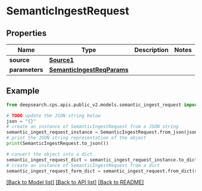 # SemanticIngestRequest


## Properties

Name | Type | Description | Notes
------------ | ------------- | ------------- | -------------
**source** | [**Source1**](Source1.md) |  | 
**parameters** | [**SemanticIngestReqParams**](SemanticIngestReqParams.md) |  | 

## Example

```python
from deepsearch.cps.apis.public_v2.models.semantic_ingest_request import SemanticIngestRequest

# TODO update the JSON string below
json = "{}"
# create an instance of SemanticIngestRequest from a JSON string
semantic_ingest_request_instance = SemanticIngestRequest.from_json(json)
# print the JSON string representation of the object
print(SemanticIngestRequest.to_json())

# convert the object into a dict
semantic_ingest_request_dict = semantic_ingest_request_instance.to_dict()
# create an instance of SemanticIngestRequest from a dict
semantic_ingest_request_form_dict = semantic_ingest_request.from_dict(semantic_ingest_request_dict)
```
[[Back to Model list]](../README.md#documentation-for-models) [[Back to API list]](../README.md#documentation-for-api-endpoints) [[Back to README]](../README.md)



